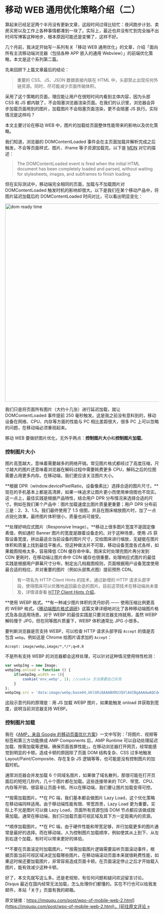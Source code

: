 # 移动 WEB 通用优化策略介绍（二）

算起来已经足足两个半月没有更新文章，这段时间过得比较忙：夜间跑步计划、卖房买房以及工作上各种事情都凑到一块了。实际上，最近也并没有忙到完全抽不出时间写博客这种地步，根本原因可能还是变懒了，这样不好。

几个月前，我决定开始写一系列有关「移动 WEB 通用优化」的文章，介绍「面向所有主流移动端浏览器（包括各种 APP 嵌入的通用 Webview）」的前端优化策略，本文是这个系列第二篇。<!-- more -->

先来回顾下上篇文章最后的结论：

> 重要的 CSS、JS、JSON 数据直接内联在 HTML 中，头部禁止出现任何外链资源。同时，尽可能减少页面传输体积。

采用了这个策略的页面，理应能让用户在很短时间内看到主体内容，因为头部 CSS 和 JS 都内联了，不会阻塞浏览器渲染页面。在我们的认识里，浏览器会异步加载页面用到的图片，加载图片不会阻塞页面渲染，更不会阻塞 JS 执行。实际情况是这样吗？

本文主要讨论在移动 WEB 中，图片的加载给页面整体性能带来的影响以及优化策略。

我们知道，浏览器的 DOMContentLoaded 事件会在主页面加载并解析完成之后触发，不会等页面样式、图片、iframe 等子资源加载完。以下是 [MDN](https://developer.mozilla.org/en/docs/Web/Events/DOMContentLoaded) 对它的描述：

> The DOMContentLoaded event is fired when the initial HTML document has been completely loaded and parsed, without waiting for stylesheets, images, and subframes to finish loading. 

但在实际测试中，移动端完全相同的页面，加载与不加载图片对 DOMContentLoaded 触发时机的影响却很大。以下是我们在某个移动产品中，将图片延迟加载后的 DOMContentLoaded 时间对比，可以看出明显变化：

<img src="https://st.imququ.com/static/uploads/2015/10/dom-ready-time.png" width="650" alt="dom ready time" itemprop="image" />

我们只是将页面所有图片（大约十几张）进行延迟加载，就让 DOMContentLoaded 事件提前 250 毫秒触发。这是我之前没有意料到的，移动设备在网络、CPU、内存等方面的性能与 PC 相比差距很大，很多 PC 上可以忽略的问题，在移动端必须重视起来。

移动 WEB 要做好图片优化，无外乎两点：**控制图片大小**和**控制图片加载**。

### 控制图片大小

图片高宽越大，意味着需要越多的网络开销。常见图片格式都经过了高度压缩，尺寸越大的图片还意味着浏览器在解码过程中需要耗费更多 CPU，解码之后的位图需要占用更多内存。在移动端，我们更应该关注图片大小。

**根据 DPR（window.devicePixelRatio，设备像素比）选择合适的图片尺寸。**现在的手机基本上都是高清屏，如果一味追求让图片更小而使用单倍图也不现实。这一点上，最佳实践是根据产品特性，结合用户 DPR 分布情况来选择合适的尺寸。例如在我们某个产品中：图片加载速度比图片质量更重要；用户 DPR 分布前三是：2、3、1.5。我们最终使用了 1.5 倍图，并且在图床缩放图片时，加了一点点锐化效果。最终图片体积很小，质量也尚可接受。

**处理好响应式图片（Responsive Image）。**移动上很多图片宽度不是固定像素值，例如通栏 Banner 图片的宽度是跟着设备走的。对于这种场景，使用 JS 获取设备宽度，拼出最适合当前设备的图片尺寸，交给图床进行缩放，无疑能在图片体积和质量上找到最佳平衡点。但这种做法并不可取，移动设备宽度各式各样，如果裁图规格太多，容易降低 CDN 缓存命中率。图床实时处理完图片再分发到 CDN 更耗时，在移动端让图片命中 CDN 缓存也很重要。处理响应式图片的最佳实践是根据用户屏幕尺寸分布，制定出几档裁图规则，页面根据用户设备宽度使用最合适的档位，并对重要的图片（例如头部焦点图）提前预热 CDN。

> 有一项名为 HTTP Client Hints 的技术，通过新增的 HTTP 请求头部字段，使得图床可以优雅地返回最合适的图片。目前这项技术在移动端尚未普及，详情请查看 [HTTP Client Hints 介绍](https://imququ.com/post/http-client-hints.html)。

**使用 WEBP 格式。**有一种减少图片体积的灵丹妙药 —— 使用压缩比例更高的 WEBP 格式。《[移动端图片格式调研](http://blog.ibireme.com/2015/11/02/mobile_image_benchmark/)》这篇文章详细地对比了各种移动端图片格式及各自适用场景。对于 WEBP 的最佳实践是只要浏览器支持就用，虽然 WEBP 解码慢于 JPG，但在同等图片质量下，WEBP 体积通常比 JPG 小很多。

要判断浏览器是否支持 WEBP，可以检查 HTTP 请求头部字段 `Accept` 的值是否包含 `webp`。例如这是 Chrome 给图片请求加的 `Accept`：

```
Accept: image/webp,image/*,*/*;q=0.8
```

不是所有支持 WEBP 的浏览器都会这样处理，可以针对这种情况使用特性检测：

```js
var webpImg = new Image;
webpImg.onload = function () {
    if(webpImg.width == 1){
        cookie('env_webp', 1); //cookie 方法需要自己实现
    }
};
webpImg.src = 'data:image/webp;base64,UklGRiQAAABXRUJQVlA4IBgAAAAwAQCdASoBAAEAAgA0JaQAA3AA/vv9UAA=';
```

这段示意代码的原理是：用 JS 加载 WEBP 图片，如果能触发 onload 并获取到宽度，说明当前浏览器支持 WEBP。

### 控制图片加载

我在《[AMP，来自 Google 的移动页面优化方案](https://imququ.com/post/amp-project.html)》一文中写到：「将图片、视频等标签和第三方功能换成 AMP Components 后，AMP Runtime 可以自动处理延迟加载、按需加载等逻辑，确保页面首屏性能」。在移动浏览器打开网页，经常能感觉到明显的卡顿。造成卡顿的原因除了页面 DOM 结构复杂、CSS 过多地触发 Layout/Paint/Composite、存在复杂 JS 逻辑等等，也可能是没有控制图片的加载时机。

通常浏览器会并发加载 6 个同域名图片，如果做了域名散列，那很可能在打开页面后的短短几秒内，几十个图片都在加载。这些连接带来的 TCP、带宽、CPU、内存等开销，很容易让页面卡顿。所以在移动端，我们要让图片加载变得可控。

**按需加载图片。**在 PC 端，我们基本都会做图片 Lazy Load，这个优化策略在移动端同样适用。由于移动端性能有限、带宽昂贵，Lazy Load 更为重要。实际上不光是图片可以做 Lazy Load，页面所有资源包括 DOM 节点都应该做成按需加载。通常在移动端，我们只加载页面可视区域及其下方一定距离内的资源。

**顺序加载图片。**在 PC 端，由于硬件性能和带宽足够，并行加载更多的图片通常是最好的选择。而在移动端，人为控制图片加载顺序，例如使其从上到下、从左到右逐个加载，有时可以带来更好的体验。

**不要在页面滚定时加载图片。**按需加载图片逻辑需要监听页面滚动事件，根据页面当前可视区域决定加载哪些图片。在移动端滚动页面本来就很耗费性能，如果这时候还要加载图片，非常容易造成页面卡顿。在页面滚定停止之后才开始载入图片，能有效减少这种卡顿。

好了，本文先就写这么多。还是老规矩，有任何问题和疑问欢迎留言讨论。Disqus 最近在国内经常无法加载，怎么处理你们都懂的。实在不行也可以给我发邮件，本站「关于」页面有我的邮箱。

原文链接：[https://imququ.com/post/wpo-of-mobile-web-2.html](https://imququ.com/post/wpo-of-mobile-web-2.html)，[前往原文评论 »](https://imququ.com/post/wpo-of-mobile-web-2.html#comments)
